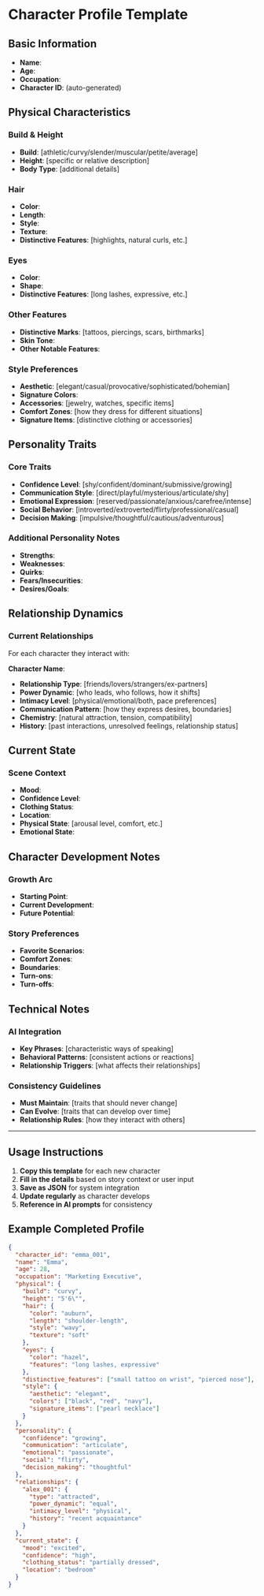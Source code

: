 # Character Profile Template

## Basic Information
- **Name**: 
- **Age**: 
- **Occupation**: 
- **Character ID**: (auto-generated)

## Physical Characteristics

### Build & Height
- **Build**: [athletic/curvy/slender/muscular/petite/average]
- **Height**: [specific or relative description]
- **Body Type**: [additional details]

### Hair
- **Color**: 
- **Length**: 
- **Style**: 
- **Texture**: 
- **Distinctive Features**: [highlights, natural curls, etc.]

### Eyes
- **Color**: 
- **Shape**: 
- **Distinctive Features**: [long lashes, expressive, etc.]

### Other Features
- **Distinctive Marks**: [tattoos, piercings, scars, birthmarks]
- **Skin Tone**: 
- **Other Notable Features**: 

### Style Preferences
- **Aesthetic**: [elegant/casual/provocative/sophisticated/bohemian]
- **Signature Colors**: 
- **Accessories**: [jewelry, watches, specific items]
- **Comfort Zones**: [how they dress for different situations]
- **Signature Items**: [distinctive clothing or accessories]

## Personality Traits

### Core Traits
- **Confidence Level**: [shy/confident/dominant/submissive/growing]
- **Communication Style**: [direct/playful/mysterious/articulate/shy]
- **Emotional Expression**: [reserved/passionate/anxious/carefree/intense]
- **Social Behavior**: [introverted/extroverted/flirty/professional/casual]
- **Decision Making**: [impulsive/thoughtful/cautious/adventurous]

### Additional Personality Notes
- **Strengths**: 
- **Weaknesses**: 
- **Quirks**: 
- **Fears/Insecurities**: 
- **Desires/Goals**: 

## Relationship Dynamics

### Current Relationships
For each character they interact with:

**Character Name**:
- **Relationship Type**: [friends/lovers/strangers/ex-partners]
- **Power Dynamic**: [who leads, who follows, how it shifts]
- **Intimacy Level**: [physical/emotional/both, pace preferences]
- **Communication Pattern**: [how they express desires, boundaries]
- **Chemistry**: [natural attraction, tension, compatibility]
- **History**: [past interactions, unresolved feelings, relationship status]

## Current State

### Scene Context
- **Mood**: 
- **Confidence Level**: 
- **Clothing Status**: 
- **Location**: 
- **Physical State**: [arousal level, comfort, etc.]
- **Emotional State**: 

## Character Development Notes

### Growth Arc
- **Starting Point**: 
- **Current Development**: 
- **Future Potential**: 

### Story Preferences
- **Favorite Scenarios**: 
- **Comfort Zones**: 
- **Boundaries**: 
- **Turn-ons**: 
- **Turn-offs**: 

## Technical Notes

### AI Integration
- **Key Phrases**: [characteristic ways of speaking]
- **Behavioral Patterns**: [consistent actions or reactions]
- **Relationship Triggers**: [what affects their relationships]

### Consistency Guidelines
- **Must Maintain**: [traits that should never change]
- **Can Evolve**: [traits that can develop over time]
- **Relationship Rules**: [how they interact with others]

---

## Usage Instructions

1. **Copy this template** for each new character
2. **Fill in the details** based on story context or user input
3. **Save as JSON** for system integration
4. **Update regularly** as character develops
5. **Reference in AI prompts** for consistency

## Example Completed Profile

```json
{
  "character_id": "emma_001",
  "name": "Emma",
  "age": 28,
  "occupation": "Marketing Executive",
  "physical": {
    "build": "curvy",
    "height": "5'6\"",
    "hair": {
      "color": "auburn",
      "length": "shoulder-length",
      "style": "wavy",
      "texture": "soft"
    },
    "eyes": {
      "color": "hazel",
      "features": "long lashes, expressive"
    },
    "distinctive_features": ["small tattoo on wrist", "pierced nose"],
    "style": {
      "aesthetic": "elegant",
      "colors": ["black", "red", "navy"],
      "signature_items": ["pearl necklace"]
    }
  },
  "personality": {
    "confidence": "growing",
    "communication": "articulate",
    "emotional": "passionate",
    "social": "flirty",
    "decision_making": "thoughtful"
  },
  "relationships": {
    "alex_001": {
      "type": "attracted",
      "power_dynamic": "equal",
      "intimacy_level": "physical",
      "history": "recent acquaintance"
    }
  },
  "current_state": {
    "mood": "excited",
    "confidence": "high",
    "clothing_status": "partially dressed",
    "location": "bedroom"
  }
}
```
